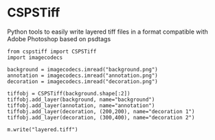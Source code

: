 # CSPSTiff
Python tools to easily write layered tiff files in a format compatible with Adobe Photoshop
based on psdtags

```
from cspstiff import CSPSTiff
import imagecodecs

background = imagecodecs.imread("background.png")
annotation = imagecodecs.imread("annotation.png")
decoration = imagecodecs.imread("decoration.png")

tiffobj = CSPSTiff(background.shape[:2])
tiffobj.add_layer(background, name="background")
tiffobj.add_layer(annotation, name="annotation")
tiffobj.add_layer(decoration, (200,200), name="decoration 1")
tiffobj.add_layer(decoration, (300,400), name="decoration 2")

m.write("layered.tiff")
```
